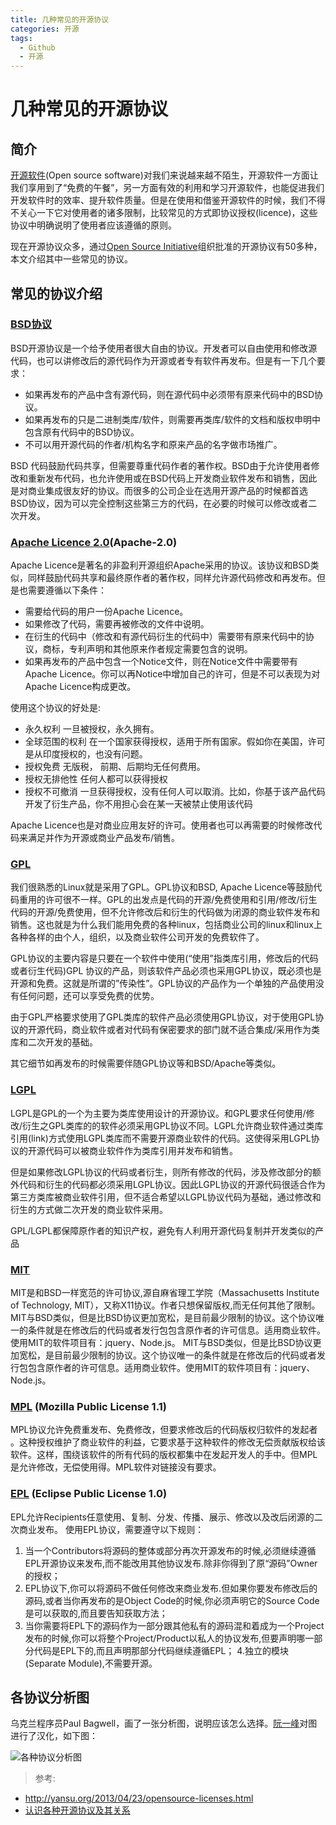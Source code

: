 ```yaml
---
title: 几种常见的开源协议
categories: 开源
tags:
  - Github
  - 开源
---
```

# 几种常见的开源协议
## 简介
[开源软件](https://zh.wikipedia.org/wiki/开源软件)(Open source software)对我们来说越来越不陌生，开源软件一方面让我们享用到了“免费的午餐”，另一方面有效的利用和学习开源软件，也能促进我们开发软件时的效率、提升软件质量。但是在使用和借鉴开源软件的时候，我们不得不关心一下它对使用者的诸多限制，比较常见的方式即协议授权(licence)，这些协议中明确说明了使用者应该遵循的原则。

现在开源协议众多，通过[Open Source Initiative](http://opensource.org/licenses/category)组织批准的开源协议有50多种，本文介绍其中一些常见的协议。

<!-- more -->

## 常见的协议介绍
### [BSD协议](http://zh.wikipedia.org/wiki/BSD许可证)

BSD开源协议是一个给予使用者很大自由的协议。开发者可以自由使用和修改源代码，也可以讲修改后的源代码作为开源或者专有软件再发布。但是有一下几个要求：

- 如果再发布的产品中含有源代码，则在源代码中必须带有原来代码中的BSD协议。
- 如果再发布的只是二进制类库/软件，则需要再类库/软件的文档和版权申明中包含原有代码中的BSD协议。
- 不可以用开源代码的作者/机构名字和原来产品的名字做市场推广。

BSD 代码鼓励代码共享，但需要尊重代码作者的著作权。BSD由于允许使用者修改和重新发布代码，也允许使用或在BSD代码上开发商业软件发布和销售，因此是对商业集成很友好的协议。而很多的公司企业在选用开源产品的时候都首选BSD协议，因为可以完全控制这些第三方的代码，在必要的时候可以修改或者二次开发。

### [Apache Licence 2.0](http://www.apache.org/licenses/LICENSE-2.0)(Apache-2.0)

Apache Licence是著名的非盈利开源组织Apache采用的协议。该协议和BSD类似，同样鼓励代码共享和最终原作者的著作权，同样允许源代码修改和再发布。但是也需要遵循以下条件：

- 需要给代码的用户一份Apache Licence。
- 如果修改了代码，需要再被修改的文件中说明。
- 在衍生的代码中（修改和有源代码衍生的代码中）需要带有原来代码中的协议，商标，专利声明和其他原来作者规定需要包含的说明。
- 如果再发布的产品中包含一个Notice文件，则在Notice文件中需要带有Apache Licence。你可以再Notice中增加自己的许可，但是不可以表现为对Apache Licence构成更改。

使用这个协议的好处是:
- 永久权利 一旦被授权，永久拥有。
- 全球范围的权利 在一个国家获得授权，适用于所有国家。假如你在美国，许可是从印度授权的，也没有问题。
- 授权免费 无版税， 前期、后期均无任何费用。
- 授权无排他性 任何人都可以获得授权
- 授权不可撤消 一旦获得授权，没有任何人可以取消。比如，你基于该产品代码开发了衍生产品，你不用担心会在某一天被禁止使用该代码

Apache Licence也是对商业应用友好的许可。使用者也可以再需要的时候修改代码来满足并作为开源或商业产品发布/销售。

### [GPL](http://en.wikipedia.org/wiki/GNU_General_Public_License)

我们很熟悉的Linux就是采用了GPL。GPL协议和BSD, Apache Licence等鼓励代码重用的许可很不一样。GPL的出发点是代码的开源/免费使用和引用/修改/衍生代码的开源/免费使用，但不允许修改后和衍生的代码做为闭源的商业软件发布和销售。这也就是为什么我们能用免费的各种linux，包括商业公司的linux和linux上各种各样的由个人，组织，以及商业软件公司开发的免费软件了。

GPL协议的主要内容是只要在一个软件中使用(“使用”指类库引用，修改后的代码或者衍生代码)GPL 协议的产品，则该软件产品必须也采用GPL协议，既必须也是开源和免费。这就是所谓的”传染性”。GPL协议的产品作为一个单独的产品使用没有任何问题，还可以享受免费的优势。

由于GPL严格要求使用了GPL类库的软件产品必须使用GPL协议，对于使用GPL协议的开源代码，商业软件或者对代码有保密要求的部门就不适合集成/采用作为类库和二次开发的基础。

其它细节如再发布的时候需要伴随GPL协议等和BSD/Apache等类似。

### [LGPL](http://www.gnu.org/copyleft/lesser.html)

LGPL是GPL的一个为主要为类库使用设计的开源协议。和GPL要求任何使用/修改/衍生之GPL类库的的软件必须采用GPL协议不同。LGPL允许商业软件通过类库引用(link)方式使用LGPL类库而不需要开源商业软件的代码。这使得采用LGPL协议的开源代码可以被商业软件作为类库引用并发布和销售。

但是如果修改LGPL协议的代码或者衍生，则所有修改的代码，涉及修改部分的额外代码和衍生的代码都必须采用LGPL协议。因此LGPL协议的开源代码很适合作为第三方类库被商业软件引用，但不适合希望以LGPL协议代码为基础，通过修改和衍生的方式做二次开发的商业软件采用。

GPL/LGPL都保障原作者的知识产权，避免有人利用开源代码复制并开发类似的产品

### [MIT](http://opensource.org/licenses/mit-license.php)

MIT是和BSD一样宽范的许可协议,源自麻省理工学院（Massachusetts Institute of Technology, MIT），又称X11协议。作者只想保留版权,而无任何其他了限制。MIT与BSD类似，但是比BSD协议更加宽松，是目前最少限制的协议。这个协议唯一的条件就是在修改后的代码或者发行包包含原作者的许可信息。适用商业软件。使用MIT的软件项目有：jquery、Node.js。
MIT与BSD类似，但是比BSD协议更加宽松，是目前最少限制的协议。这个协议唯一的条件就是在修改后的代码或者发行包包含原作者的许可信息。适用商业软件。使用MIT的软件项目有：jquery、Node.js。

### [MPL](https://zh.wikipedia.org/zh/Mozilla%E5%85%AC%E5%85%B1%E8%AE%B8%E5%8F%AF%E8%AF%81) (Mozilla Public License 1.1)
MPL协议允许免费重发布、免费修改，但要求修改后的代码版权归软件的发起者 。这种授权维护了商业软件的利益，它要求基于这种软件的修改无偿贡献版权给该软件。这样，围绕该软件的所有代码的版权都集中在发起开发人的手中。但MPL是允许修改，无偿使用得。MPL软件对链接没有要求。
### [EPL](https://zh.wikipedia.org/wiki/Eclipse%E5%85%AC%E5%85%B1%E8%AE%B8%E5%8F%AF%E8%AF%81) (Eclipse Public License 1.0)
EPL允许Recipients任意使用、复制、分发、传播、展示、修改以及改后闭源的二次商业发布。
使用EPL协议，需要遵守以下规则：
1. 当一个Contributors将源码的整体或部分再次开源发布的时候,必须继续遵循EPL开源协议来发布,而不能改用其他协议发布.除非你得到了原“源码”Owner 的授权；
2. EPL协议下,你可以将源码不做任何修改来商业发布.但如果你要发布修改后的源码,或者当你再发布的是Object Code的时候,你必须声明它的Source Code是可以获取的,而且要告知获取方法；
3. 当你需要将EPL下的源码作为一部分跟其他私有的源码混和着成为一个Project发布的时候,你可以将整个Project/Product以私人的协议发布,但要声明哪一部分代码是EPL下的,而且声明那部分代码继续遵循EPL；
4.独立的模块(Separate Module),不需要开源。
## 各协议分析图

乌克兰程序员Paul Bagwell，画了一张分析图，说明应该怎么选择。[阮一峰](http://www.ruanyifeng.com/)对图进行了汉化，如下图：

![各种协议分析图](http://cms.csdnimg.cn/article/201409/01/54040fdd4d9b1.jpg)

> 参考:
- http://yansu.org/2013/04/23/opensource-licenses.html
- [认识各种开源协议及其关系](http://blog.jasonding.top/2015/05/11/Git/%E3%80%90Git%E3%80%91%E8%AE%A4%E8%AF%86%E5%90%84%E7%A7%8D%E5%BC%80%E6%BA%90%E5%8D%8F%E8%AE%AE%E5%8F%8A%E5%85%B6%E5%85%B3%E7%B3%BB/#MPL-Mozilla-Public-License-1-1)